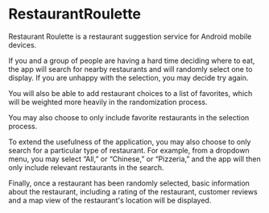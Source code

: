 # RestaurantRoulette

Restaurant Roulette is a restaurant suggestion service for Android mobile devices.

If you and a group of people are having a hard time deciding where to eat, the app will search for nearby restaurants and will randomly select one to display.  If you are unhappy with the selection, you may decide try again.

You will also be able to add restaurant choices to a list of favorites, which will be weighted more heavily in the randomization process.

You may also choose to only include favorite restaurants in the selection process.

To extend the usefulness of the application, you may also choose to only search for a particular type of restaurant. For example, from a dropdown menu, you may select “All,” or “Chinese,” or “Pizzeria,” and the app will then only include relevant restaurants in the search.

Finally, once a restaurant has been randomly selected, basic information about the restaurant, including a rating of the restaurant, customer reviews and a map view of the restaurant's location will be displayed.
